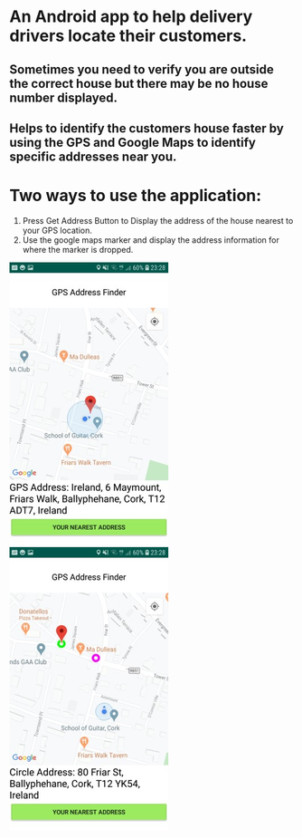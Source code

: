
# An Android app to help delivery drivers locate their customers.

## Sometimes you need to verify you are outside the correct house but there may be no house number displayed.

## Helps to identify the customers house faster by using the GPS and Google Maps to identify specific addresses near you.  

# Two ways to use the application:  
1. Press Get Address Button to Display the address of the house nearest to your GPS location. 
2. Use the google maps marker and display the address information for where the marker is dropped.

![app in use to identify house addresses](/images/Screenshot_20200213-232808_GPSAddressFinder.jpg)
![app in use to identify house addresses](/images/Screenshot_20200213-232837_GPSAddressFinder.jpg)
